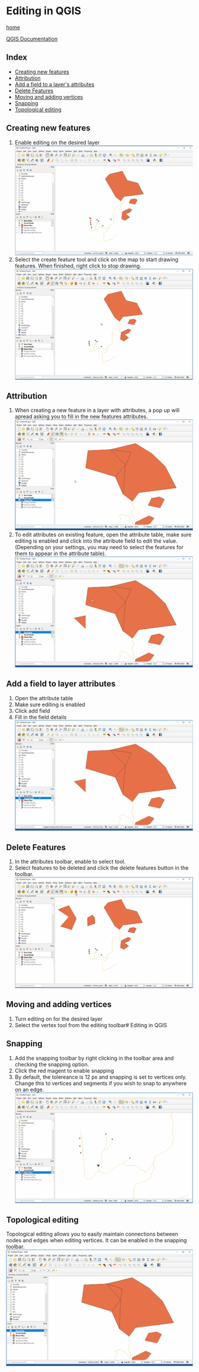 # Editing in QGIS

[home](../README.md)


[QGIS Documentation](https://docs.qgis.org/testing/en/docs/gentle_gis_introduction/data_capture.html)


## Index
* [Creating new features](#Creating-new-features)
* [Attribution](#Attribution)
* [Add a field to a layer's attributes](#Add-a-field-to-layer-attributes)
* [Delete Features](#Delete-Features)
* [Moving and adding vertices](#Moving-and-adding-vertices)
* [Snapping](#Snapping)
* [Topological editing](#Topological-editing)


## Creating new features
1. Enable editing on the desired layer
![](../images/Toggle_Editing1.gif)
2. Select the create feature tool and click on the map to start drawing features. When finished, right click to stop drawing.
![](../images/Add_Feature.gif)
## Attribution
1. When creating a new feature in a layer with attributes, a pop up will apread asking you to fill in the new features attributes.
![](../images/Add_Feature_with_Attributes.gif)
2. To edit attributes on existing feature, open the attribute table, make sure editing is enabled and click into the attribute field to edit the value. (Depending on your settings, you may need to select the features for them to appear in the attribute table).
![](../images/Edit_Attributes.gif)
## Add a field to layer attributes
1. Open the attribute table
2. Make sure editing is enabled
3. Click add field
4. Fill in the field details
![](../images/Add_Field.gif)
## Delete Features
1. In the attributes toolbar, enable to select tool.
2. Select features to be deleted and click the delete features button in the toolbar.
![](../images/Delete_Feature.gif)
## Moving and adding vertices
1. Turn editing on for the desired layer
2. Select the vertex tool from the editing toolbar# Editing in QGIS
## Snapping
1. Add the snapping toolbar by right clicking in the toolbar area and checking the snapping option. 
2. Click the red magent to enable snapping
3. By default, the tolereance is 12 px and snapping is set to vertices only. Change this to vertices and segments if you wish to snap to anywhere on an edge.
![](../images/Snapping.gif)
## Topological editing
Topological editing allows you to easily maintain connections between nodes and edges when editing vertices. 
It can be enabled in the snapping toolbar.
![](../images/Topological_Editing.gif)

